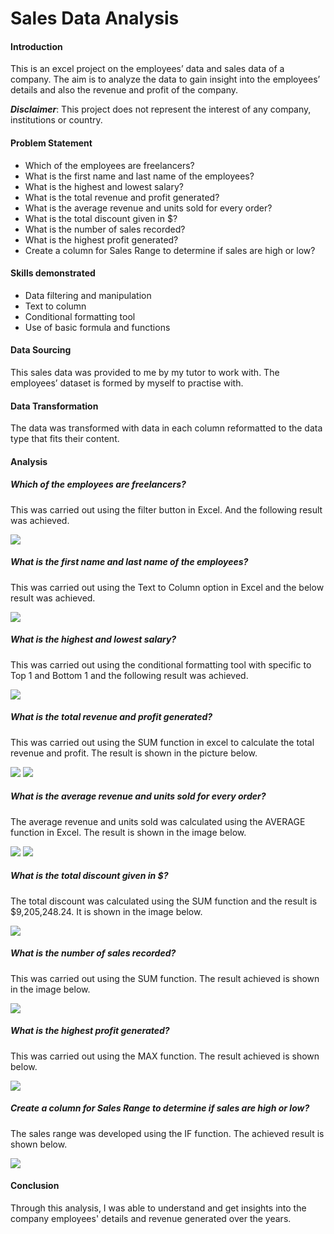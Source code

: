 # Sales Data Analysis 

#### Introduction
This is an excel project on the employees’ data and sales data of a company. The aim is to analyze the data to gain insight into the employees’ details and also the revenue and profit of the company. 

**_Disclaimer_**: This project does not represent the interest of any company, institutions or country.

#### Problem Statement

- Which of the employees are freelancers?
-  What is the first name and last name of the employees?
-  What is the highest and lowest salary?
-  What is the total revenue and profit generated?
-  What is the average revenue and units sold for every order?
-  What is the total discount given in $?
-  What is the number of sales recorded?
-  What is the highest profit generated?
-  Create a column for Sales Range to determine if sales are high or low? 

#### Skills demonstrated

- Data filtering and manipulation
- Text to column
- Conditional formatting tool
- Use of basic formula and functions

#### Data Sourcing

This sales data was provided to me by my tutor to work with. The employees’ dataset is formed by myself to practise with.  

#### Data Transformation

The data was transformed with data in each column reformatted to the data type that fits their content. 

#### Analysis 

##### Which of the employees are freelancers? 

This was carried out using the filter button in Excel. And the following result was achieved. 


![](freelance.png)

##### What is the first name and last name of the employees? 

This was carried out using the Text to Column option in Excel and the below result was achieved. 


![](first_and_last_name.png)

##### What is the highest and lowest salary? 

This was carried out using the conditional formatting tool with specific to Top 1 and Bottom 1 and the following result was achieved. 


![](salary_highlight.png)

##### What is the total revenue and profit generated?

This was carried out using the SUM function in excel to calculate the total revenue and profit. The result is shown in the picture below. 


![](total_revenue.png)
![](total_profit.png)

##### What is the average revenue and units sold for every order?

The average revenue and units sold was calculated using the AVERAGE function in Excel. The result is shown in the image below. 


![](average_revenue.png)
![](average_unit.png)

##### What is the total discount given in $?

The total discount was calculated using the SUM function and the result is $9,205,248.24. It is shown in the image below. 


![](total_discount.png)

##### What is the number of sales recorded?

This was carried out using the SUM function. The result achieved is shown in the image below. 


![](sales_number.png)

##### What is the highest profit generated? 

This was carried out using the MAX function. The result achieved is shown below. 


![](highest_profit.png)

##### Create a column for Sales Range to determine if sales are high or low? 

The sales range was developed using the IF function. The achieved result is shown below. 


![](sales_range.png)

#### Conclusion 

Through this analysis, I was able to understand and get insights into the company employees' details and revenue generated over the years. 




